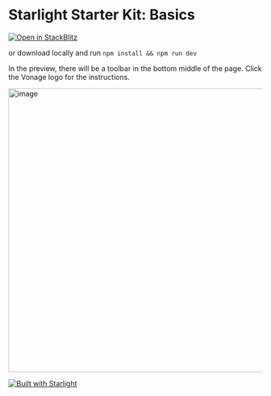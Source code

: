 # Starlight Starter Kit: Basics

[![Open in StackBlitz](https://developer.stackblitz.com/img/open_in_stackblitz.svg)](https://stackblitz.com/fork/github/Vonage-Community/tutorial-interactive_tutorials/tree/main/toolbar-app/)

or download locally and run `npm install && npm run dev`

In the preview, there will be a toolbar in the bottom middle of the page.
Click the Vonage logo for the instructions.

<img width="563" alt="image" src="https://github.com/user-attachments/assets/64a511dd-55c3-497c-9378-97c11465307c">



[![Built with Starlight](https://astro.badg.es/v2/built-with-starlight/tiny.svg)](https://starlight.astro.build)
